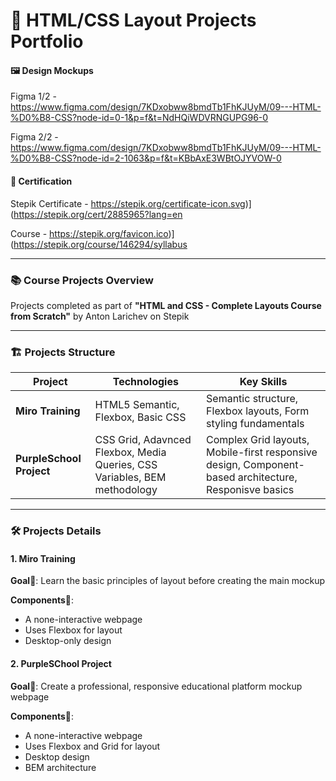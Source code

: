 # 🎨 HTML/CSS Layout Projects Portfolio 
#### 🖼️ Design Mockups
Figma 1/2 - https://www.figma.com/design/7KDxobww8bmdTb1FhKJUyM/09---HTML-%D0%B8-CSS?node-id=0-1&p=f&t=NdHQiWDVRNGUPG96-0

Figma 2/2 - https://www.figma.com/design/7KDxobww8bmdTb1FhKJUyM/09---HTML-%D0%B8-CSS?node-id=2-1063&p=f&t=KBbAxE3WBtOJYVOW-0

#### 📜 Certification
Stepik Certificate - https://stepik.org/certificate-icon.svg)](https://stepik.org/cert/2885965?lang=en

Course - https://stepik.org/favicon.ico)](https://stepik.org/course/146294/syllabus

---

### 📚 Course Projects Overview

Projects completed as part of **"HTML and CSS - Complete Layouts Course from Scratch"**
by Anton Larichev on Stepik

---

### 🏗️ Projects Structure

| Project                  | Technologies                                                                | Key Skills   
|--------------------------|-----------------------------------------------------------------------------|----------------------------------------------------------------| 
| **Miro Training**        | HTML5 Semantic, Flexbox, Basic CSS                                          | Semantic structure, Flexbox layouts, Form styling fundamentals
| **PurpleSchool Project** | CSS Grid, Adavnced Flexbox, Media Queries, CSS Variables, BEM methodology   | Complex Grid layouts, Mobile-first responsive design, Component-based architecture, Responisve basics
                                                                                           
---

### 🛠️ Projects Details

#### 1. Miro Training
**Goal**🎯: Learn the basic principles of layout before creating the main mockup

**Components**🧩:
- A none-interactive webpage
- Uses Flexbox for layout
- Desktop-only design

#### 2. PurpleSChool Project
**Goal**🎯: Create a professional, responsive educational platform mockup webpage

**Components**🧩:
- A none-interactive webpage
- Uses Flexbox and Grid for layout
- Desktop design
- BEM architecture

